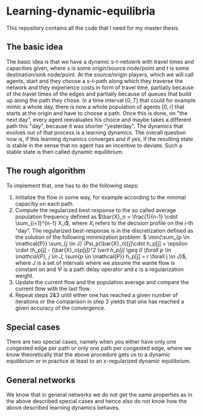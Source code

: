 # Learning-dynamic-equilibria
 This repository contains all the code that I need for my master thesis.

 ## The basic idea
 The basic idea is that we have a dynamic s-t-netowrk with travel times and capacities given, where s is some origin/source node/point and t is some destination/sink node/point. At the source/origin players, which we will call agents, start and they choose a s-t-path along which they traverse the network and they experience costs in form of travel time, partially because of the travel times of the edges and partially because of queues that build up along the path they chose. In a time interval $[0, T]$ that could for example mimic a whole day, there is now a whole population of agents $[0,r]$ that starts at the origin and have to choose a path. Once this is done, on "the next day", every agent reevaluates his choice and maybe takes a different path this "day", because it was shorter "yesterday". The dynamics that evolves out of that process is a learning dynamics. The overall question now is, if this learning dynamics converges and if yes, if the resulting state is stable in the sense that no agent has an incentive to deviate. Such a stable state is then called dynamic equilibrium.

 ## The rough algorithm

 To implement that, one has to do the following steps:

 1. Initialize the flow in some way, for example according to the minimal capacitiy on each path.
 2. Compute the regularized best response to the so called average population frequency defined as $\bar{X}_n = \frac{1}{n-1} \cdot \sum_{i=1}^{n-1} X_i$, where $X_i$ refers to the decision profile on the $i$-th "day". The regularized best-response is in the discretization defined as the solution of the following minimization problem:
 $ \min\{\sum_{p \in \mathcal{P}} \sum_{j \in J} \Psi_p(\bar{X}_n)[j]\cdot h_p[j] + \epsilon \cdot (h_p[j] - (\bar{X}_n)_p[j])^2 \vert h_p[j] \geq 0 \forall p \in \mathcal{P}, j \in J, \sum_{p \in \mathcal{P}} h_p[j] = r \forall j \in J\}$,
 where $J$ is a set of intervals where we assume the wante flow is constant on and $\Psi$ is a path delay operator and $\varepsilon$ is a regularization weight.
 3. Update the current flow and the population average and compare the current flow with the last flow.
 4. Repeat steps 2&3 until either one has reached a given number of iterations or the comparison in step 3 yields that one has reached a given accuracy of the convergence.

## Special cases
There are two special cases, namely when you either have only one congested edge per path or only one path per congested edge, where we know theoretically that the above procedure gets us to a dynamic equilibrium or in practice at least to an $\varepsilon$-regularized dynamic equilibrium.

## General networks
We know that in general networks we do not get the same properties as in the above described special cases and hence also do not know how the above described learning dynamics behaves. 
